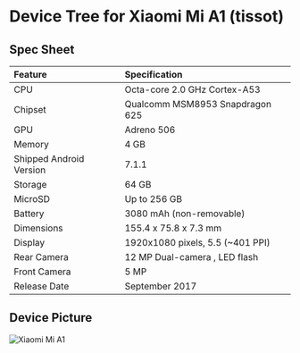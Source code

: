 # Device Tree for Xiaomi Mi A1 (tissot)

## Spec Sheet

| Feature                 | Specification                     |
| :---------------------- | :-------------------------------- |
| CPU                     | Octa-core 2.0 GHz Cortex-A53      |
| Chipset                 | Qualcomm MSM8953 Snapdragon 625   |
| GPU                     | Adreno 506                        |
| Memory                  | 4 GB                              |
| Shipped Android Version | 7.1.1                             |
| Storage                 | 64 GB                             |
| MicroSD                 | Up to 256 GB                      |
| Battery                 | 3080 mAh (non-removable)          |
| Dimensions              | 155.4 x 75.8 x 7.3 mm             |
| Display                 | 1920x1080 pixels, 5.5 (~401 PPI)  |
| Rear Camera             | 12 MP Dual-camera , LED flash     |
| Front Camera            | 5 MP                              |
| Release Date            | September 2017                    |

## Device Picture

![Xiaomi Mi A1](https://fdn2.gsmarena.com/vv/pics/xiaomi/xiaomi-mi-5x-1.jpg "Xiaomi Mi A1")
